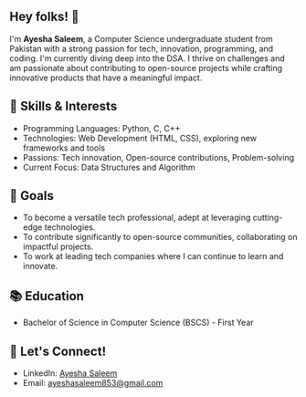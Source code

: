 ## Hey folks! 👋

I'm **Ayesha Saleem**, a Computer Science undergraduate student from Pakistan with a strong passion for tech, innovation, programming, and coding. I'm currently diving deep into the DSA. I thrive on challenges and am passionate about contributing to open-source projects while crafting innovative products that have a meaningful impact.

## 🌟 Skills & Interests
- Programming Languages: Python, C, C++
- Technologies: Web Development (HTML, CSS), exploring new frameworks and tools
- Passions: Tech innovation, Open-source contributions, Problem-solving
- Current Focus: Data Structures and Algorithm

## 🚀 Goals
- To become a versatile tech professional, adept at leveraging cutting-edge technologies.
- To contribute significantly to open-source communities, collaborating on impactful projects.
- To work at leading tech companies where I can continue to learn and innovate.

## 📚 Education
- Bachelor of Science in Computer Science (BSCS) - First Year

## 💬 Let's Connect!
- LinkedIn:  <a href="https://www.linkedin.com/in/ayshsaleem-156b5a292" target="_blank">Ayesha Saleem</a>
- Email: ayeshasaleem853@gmail.com

<!--
**aysh34/aysh34** is a ✨ _special_ ✨ repository because its `README.md` (this file) appears on your GitHub profile.

Here are some ideas to get you started:

- 🔭 I’m currently working on ...
- 🌱 I’m currently learning ...
- 👯 I’m looking to collaborate on ...
- 🤔 I’m looking for help with ...
- 💬 Ask me about ...
- 📫 How to reach me: ...
- 😄 Pronouns: ...
- ⚡ Fun fact: ...
-->
